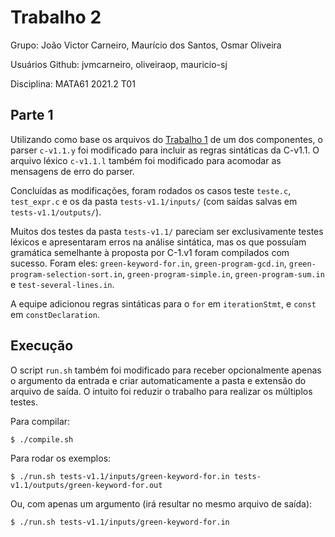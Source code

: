 # Trabalho 2
Grupo: João Victor Carneiro, Maurício dos Santos, Osmar Oliveira 

Usuários Github: jvmcarneiro, oliveiraop, mauricio-sj

Disciplina: MATA61 2021.2 T01


## Parte 1
Utilizando como base os arquivos do [Trabalho 1](../T1-jvmcarneiro) de um dos componentes, o parser `c-v1.1.y` foi modificado para incluir as regras sintáticas da C-v1.1.
O arquivo léxico `c-v1.1.l` também foi modificado para acomodar as mensagens de erro do parser.

Concluídas as modificações, foram rodados os casos teste `teste.c`, `test_expr.c` e os da pasta `tests-v1.1/inputs/` (com saídas salvas em `tests-v1.1/outputs/`).

Muitos dos testes da pasta `tests-v1.1/` pareciam ser exclusivamente testes léxicos e apresentaram erros na análise sintática, mas os que possuíam gramática semelhante à proposta por C-1.v1 foram compilados com sucesso.
Foram eles: `green-keyword-for.in`, `green-program-gcd.in`, `green-program-selection-sort.in`, `green-program-simple.in`, `green-program-sum.in` e `test-several-lines.in`.

A equipe adicionou regras sintáticas para o `for` em `iterationStmt`, e `const` em `constDeclaration`.


## Execução

O script `run.sh` também foi modificado para receber opcionalmente apenas o argumento da entrada e criar automaticamente a pasta e extensão do arquivo de saída.
O intuito foi reduzir o trabalho para realizar os múltiplos testes.

Para compilar:

```
$ ./compile.sh
```

Para rodar os exemplos:

```
$ ./run.sh tests-v1.1/inputs/green-keyword-for.in tests-v1.1/outputs/green-keyword-for.out
```

Ou, com apenas um argumento (irá resultar no mesmo arquivo de saída):

```
$ ./run.sh tests-v1.1/inputs/green-keyword-for.in
```
